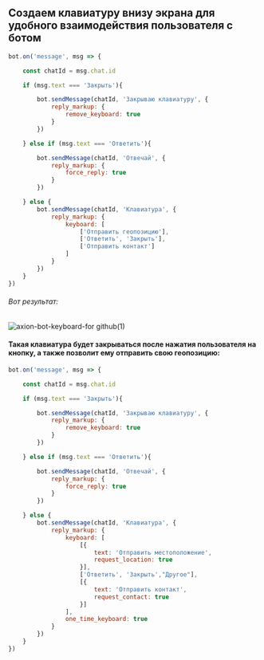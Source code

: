 ## Создаем клавиатуру внизу экрана для удобного взаимодействия пользователя с ботом

``` javascript
bot.on('message', msg => {

    const chatId = msg.chat.id

    if (msg.text === 'Закрыть'){

        bot.sendMessage(chatId, 'Закрываю клавиатуру', {
            reply_markup: {
                remove_keyboard: true
            }
        })

    } else if (msg.text === 'Ответить'){

        bot.sendMessage(chatId, 'Отвечай', {
            reply_markup: {
                force_reply: true
            }
        })

    } else {
        bot.sendMessage(chatId, 'Клавиатура', {
            reply_markup: {
                keyboard: [
                    ['Отправить геопозицию'],
                    ['Ответить', 'Закрыть'],
                    ['Отправить контакт']
                ]
            }
        })
    }
})

```

###### Вот результат:
![axion-bot-keyboard-for github(1)](https://user-images.githubusercontent.com/82906305/116095761-60e56280-a6b1-11eb-86ad-1d64dcfdfd10.gif)

#### Такая клавиатура будет закрываться после нажатия пользователя на кнопку, а также позволит ему отправить свою геопозицию:
``` javascript
bot.on('message', msg => {

    const chatId = msg.chat.id

    if (msg.text === 'Закрыть'){

        bot.sendMessage(chatId, 'Закрываю клавиатуру', {
            reply_markup: {
                remove_keyboard: true
            }
        })

    } else if (msg.text === 'Ответить'){

        bot.sendMessage(chatId, 'Отвечай', {
            reply_markup: {
                force_reply: true
            }
        })

    } else {
        bot.sendMessage(chatId, 'Клавиатура', {
            reply_markup: {
                keyboard: [
                    [{
                        text: 'Отправить местоположение',
                        request_location: true
                    }],
                    ['Ответить', 'Закрыть',"Другое"],
                    [{
                        text: 'Отправить контакт',
                        request_contact: true
                    }]
                ],
                one_time_keyboard: true
            }
        })
    }
})
```
